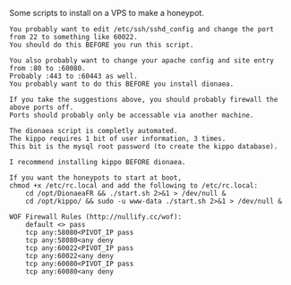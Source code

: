 Some scripts to install on a VPS to make a honeypot.

	You probably want to edit /etc/ssh/sshd_config and change the port from 22 to something like 60022.
	You should do this BEFORE you run this script.

	You also probably want to change your apache config and site entry from :80 to :60080.
	Probably :443 to :60443 as well.
	You probably want to do this BEFORE you install dionaea.

	If you take the suggestions above, you should probably firewall the above ports off.
	Ports should probably only be accessable via another machine.

	The dionaea script is completly automated.
	The kippo requires 1 bit of user information, 3 times.
	This bit is the mysql root password (to create the kippo database).

	I recommend installing kippo BEFORE dionaea.

	If you want the honeypots to start at boot,
	chmod +x /etc/rc.local and add the following to /etc/rc.local:
		cd /opt/DionaeaFR && ./start.sh 2>&1 > /dev/null &
		cd /opt/kippo/ && sudo -u www-data ./start.sh 2>&1 > /dev/null &

	WOF Firewall Rules (http://nullify.cc/wof):
		default <> pass
		tcp any:58080<PIVOT_IP pass
		tcp any:58080<any deny
		tcp any:60022<PIVOT_IP pass
		tcp any:60022<any deny
		tcp any:60080<PIVOT_IP pass
		tcp any:60080<any deny
